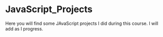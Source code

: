 # JavaScript_Projects
 
Here you will find some JAvaScript projects I did during this course.
I will add as I progress.